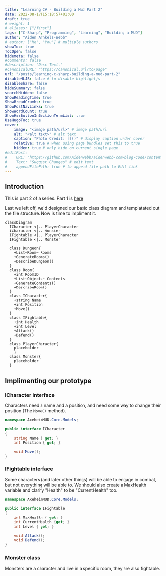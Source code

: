 ```yaml
---
title: "Learning C# - Building a Mud Part 2"
date: 2022-08-17T15:18:57+01:00
draft: true
# weight: 1
# aliases: ["/first"]
tags: ["C-Sharp", "Programming", "Learning", "Building a MUD"]
author: "Aiden Arnkels-Webb"
# author: ["Me", "You"] # multiple authors
showToc: true
TocOpen: false
hidemeta: false
#comments: false
#description: "Desc Text."
#canonicalURL: "https://canonical.url/to/page"
url: "/posts/learning-c-sharp-building-a-mud-part-2"
disableHLJS: false # to disable highlightjs
disableShare: false
hideSummary: false
searchHidden: false
ShowReadingTime: true
ShowBreadCrumbs: true
ShowPostNavLinks: true
ShowWordCount: true
ShowRssButtonInSectionTermList: true
UseHugoToc: true
cover:
    image: "<image path/url>" # image path/url
    alt: "<alt text>" # alt text
    caption: "Photo Credit: []()" # display caption under cover
    relative: true # when using page bundles set this to true
    hidden: true # only hide on current single page
#editPost:
#    URL: "https://github.com/Aidenwebb/aidenwebb-com-blog-code/content"
#    Text: "Suggest Changes" # edit text
#    appendFilePath: true # to append file path to Edit link
---
```


## Introduction
This is part 2 of a series. Part 1 is [here](/posts/learning-c-sharp-building-a-mud-part-1)


Last we left off, we'd designed our basic class diagram and templatated out the file structure. Now is time to impliment it.

```mermaid
classDiagram
  ICharacter <|.. PlayerCharacter
  ICharacter <|.. Monster
  IFightable <|.. PlayerCharacter
  IFightable <|.. Monster

  class Dungeon{
    +List~Room~ Rooms
    +GenerateRooms()
    +DescribeDungeon()
  }
  class Room{
    +int RoomID
    +List~Objects~ Contents
    +GenerateContents()
    +DescribeRoom()
  }
  class ICharacter{
    +string Name
    +int Position
    +Move()
  }
  class IFightable{
    +int Health
    +int Level
    +Attack()
    +Defend()
  }
  class PlayerCharacter{
    placeholder
    }
  class Monster{
    placeholder
  }
```

## Implimenting our prototype

### ICharacter interface

Characters need a name and a position, and need some way to change their position (The `Move()` method).

```csharp
namespace AxeheimMUD.Core.Models;

public interface ICharacter
{
    string Name { get; }
    int Position { get; }

    void Move();
}
```

### IFightable interface

Some characters (and later other things) will be able to engage in combat, but not everything will be able to. We should also create a MaxHealth variable and clarify "Health" to be "CurrentHealth" too.

```csharp
namespace AxeheimMUD.Core.Models;

public interface IFightable
{
    int MaxHealth { get; }
    int CurrentHealth {get; }
    int Level { get; }

    void Attack();
    void Defend();
}
```

### Monster class
Monsters are a character and live in a specific room, they are also fightable.